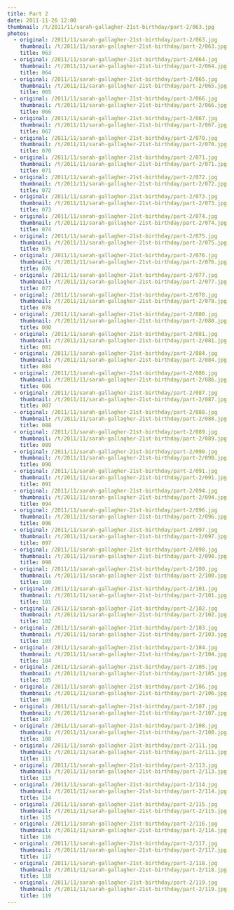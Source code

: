 ```yaml
---
title: Part 2
date: 2011-11-26 12:00
thumbnail: /t/2011/11/sarah-gallagher-21st-birthday/part-2/063.jpg
photos:
  - original: /2011/11/sarah-gallagher-21st-birthday/part-2/063.jpg
    thumbnail: /t/2011/11/sarah-gallagher-21st-birthday/part-2/063.jpg
    title: 063
  - original: /2011/11/sarah-gallagher-21st-birthday/part-2/064.jpg
    thumbnail: /t/2011/11/sarah-gallagher-21st-birthday/part-2/064.jpg
    title: 064
  - original: /2011/11/sarah-gallagher-21st-birthday/part-2/065.jpg
    thumbnail: /t/2011/11/sarah-gallagher-21st-birthday/part-2/065.jpg
    title: 065
  - original: /2011/11/sarah-gallagher-21st-birthday/part-2/066.jpg
    thumbnail: /t/2011/11/sarah-gallagher-21st-birthday/part-2/066.jpg
    title: 066
  - original: /2011/11/sarah-gallagher-21st-birthday/part-2/067.jpg
    thumbnail: /t/2011/11/sarah-gallagher-21st-birthday/part-2/067.jpg
    title: 067
  - original: /2011/11/sarah-gallagher-21st-birthday/part-2/070.jpg
    thumbnail: /t/2011/11/sarah-gallagher-21st-birthday/part-2/070.jpg
    title: 070
  - original: /2011/11/sarah-gallagher-21st-birthday/part-2/071.jpg
    thumbnail: /t/2011/11/sarah-gallagher-21st-birthday/part-2/071.jpg
    title: 071
  - original: /2011/11/sarah-gallagher-21st-birthday/part-2/072.jpg
    thumbnail: /t/2011/11/sarah-gallagher-21st-birthday/part-2/072.jpg
    title: 072
  - original: /2011/11/sarah-gallagher-21st-birthday/part-2/073.jpg
    thumbnail: /t/2011/11/sarah-gallagher-21st-birthday/part-2/073.jpg
    title: 073
  - original: /2011/11/sarah-gallagher-21st-birthday/part-2/074.jpg
    thumbnail: /t/2011/11/sarah-gallagher-21st-birthday/part-2/074.jpg
    title: 074
  - original: /2011/11/sarah-gallagher-21st-birthday/part-2/075.jpg
    thumbnail: /t/2011/11/sarah-gallagher-21st-birthday/part-2/075.jpg
    title: 075
  - original: /2011/11/sarah-gallagher-21st-birthday/part-2/076.jpg
    thumbnail: /t/2011/11/sarah-gallagher-21st-birthday/part-2/076.jpg
    title: 076
  - original: /2011/11/sarah-gallagher-21st-birthday/part-2/077.jpg
    thumbnail: /t/2011/11/sarah-gallagher-21st-birthday/part-2/077.jpg
    title: 077
  - original: /2011/11/sarah-gallagher-21st-birthday/part-2/078.jpg
    thumbnail: /t/2011/11/sarah-gallagher-21st-birthday/part-2/078.jpg
    title: 078
  - original: /2011/11/sarah-gallagher-21st-birthday/part-2/080.jpg
    thumbnail: /t/2011/11/sarah-gallagher-21st-birthday/part-2/080.jpg
    title: 080
  - original: /2011/11/sarah-gallagher-21st-birthday/part-2/081.jpg
    thumbnail: /t/2011/11/sarah-gallagher-21st-birthday/part-2/081.jpg
    title: 081
  - original: /2011/11/sarah-gallagher-21st-birthday/part-2/084.jpg
    thumbnail: /t/2011/11/sarah-gallagher-21st-birthday/part-2/084.jpg
    title: 084
  - original: /2011/11/sarah-gallagher-21st-birthday/part-2/086.jpg
    thumbnail: /t/2011/11/sarah-gallagher-21st-birthday/part-2/086.jpg
    title: 086
  - original: /2011/11/sarah-gallagher-21st-birthday/part-2/087.jpg
    thumbnail: /t/2011/11/sarah-gallagher-21st-birthday/part-2/087.jpg
    title: 087
  - original: /2011/11/sarah-gallagher-21st-birthday/part-2/088.jpg
    thumbnail: /t/2011/11/sarah-gallagher-21st-birthday/part-2/088.jpg
    title: 088
  - original: /2011/11/sarah-gallagher-21st-birthday/part-2/089.jpg
    thumbnail: /t/2011/11/sarah-gallagher-21st-birthday/part-2/089.jpg
    title: 089
  - original: /2011/11/sarah-gallagher-21st-birthday/part-2/090.jpg
    thumbnail: /t/2011/11/sarah-gallagher-21st-birthday/part-2/090.jpg
    title: 090
  - original: /2011/11/sarah-gallagher-21st-birthday/part-2/091.jpg
    thumbnail: /t/2011/11/sarah-gallagher-21st-birthday/part-2/091.jpg
    title: 091
  - original: /2011/11/sarah-gallagher-21st-birthday/part-2/094.jpg
    thumbnail: /t/2011/11/sarah-gallagher-21st-birthday/part-2/094.jpg
    title: 094
  - original: /2011/11/sarah-gallagher-21st-birthday/part-2/096.jpg
    thumbnail: /t/2011/11/sarah-gallagher-21st-birthday/part-2/096.jpg
    title: 096
  - original: /2011/11/sarah-gallagher-21st-birthday/part-2/097.jpg
    thumbnail: /t/2011/11/sarah-gallagher-21st-birthday/part-2/097.jpg
    title: 097
  - original: /2011/11/sarah-gallagher-21st-birthday/part-2/098.jpg
    thumbnail: /t/2011/11/sarah-gallagher-21st-birthday/part-2/098.jpg
    title: 098
  - original: /2011/11/sarah-gallagher-21st-birthday/part-2/100.jpg
    thumbnail: /t/2011/11/sarah-gallagher-21st-birthday/part-2/100.jpg
    title: 100
  - original: /2011/11/sarah-gallagher-21st-birthday/part-2/101.jpg
    thumbnail: /t/2011/11/sarah-gallagher-21st-birthday/part-2/101.jpg
    title: 101
  - original: /2011/11/sarah-gallagher-21st-birthday/part-2/102.jpg
    thumbnail: /t/2011/11/sarah-gallagher-21st-birthday/part-2/102.jpg
    title: 102
  - original: /2011/11/sarah-gallagher-21st-birthday/part-2/103.jpg
    thumbnail: /t/2011/11/sarah-gallagher-21st-birthday/part-2/103.jpg
    title: 103
  - original: /2011/11/sarah-gallagher-21st-birthday/part-2/104.jpg
    thumbnail: /t/2011/11/sarah-gallagher-21st-birthday/part-2/104.jpg
    title: 104
  - original: /2011/11/sarah-gallagher-21st-birthday/part-2/105.jpg
    thumbnail: /t/2011/11/sarah-gallagher-21st-birthday/part-2/105.jpg
    title: 105
  - original: /2011/11/sarah-gallagher-21st-birthday/part-2/106.jpg
    thumbnail: /t/2011/11/sarah-gallagher-21st-birthday/part-2/106.jpg
    title: 106
  - original: /2011/11/sarah-gallagher-21st-birthday/part-2/107.jpg
    thumbnail: /t/2011/11/sarah-gallagher-21st-birthday/part-2/107.jpg
    title: 107
  - original: /2011/11/sarah-gallagher-21st-birthday/part-2/108.jpg
    thumbnail: /t/2011/11/sarah-gallagher-21st-birthday/part-2/108.jpg
    title: 108
  - original: /2011/11/sarah-gallagher-21st-birthday/part-2/111.jpg
    thumbnail: /t/2011/11/sarah-gallagher-21st-birthday/part-2/111.jpg
    title: 111
  - original: /2011/11/sarah-gallagher-21st-birthday/part-2/113.jpg
    thumbnail: /t/2011/11/sarah-gallagher-21st-birthday/part-2/113.jpg
    title: 113
  - original: /2011/11/sarah-gallagher-21st-birthday/part-2/114.jpg
    thumbnail: /t/2011/11/sarah-gallagher-21st-birthday/part-2/114.jpg
    title: 114
  - original: /2011/11/sarah-gallagher-21st-birthday/part-2/115.jpg
    thumbnail: /t/2011/11/sarah-gallagher-21st-birthday/part-2/115.jpg
    title: 115
  - original: /2011/11/sarah-gallagher-21st-birthday/part-2/116.jpg
    thumbnail: /t/2011/11/sarah-gallagher-21st-birthday/part-2/116.jpg
    title: 116
  - original: /2011/11/sarah-gallagher-21st-birthday/part-2/117.jpg
    thumbnail: /t/2011/11/sarah-gallagher-21st-birthday/part-2/117.jpg
    title: 117
  - original: /2011/11/sarah-gallagher-21st-birthday/part-2/118.jpg
    thumbnail: /t/2011/11/sarah-gallagher-21st-birthday/part-2/118.jpg
    title: 118
  - original: /2011/11/sarah-gallagher-21st-birthday/part-2/119.jpg
    thumbnail: /t/2011/11/sarah-gallagher-21st-birthday/part-2/119.jpg
    title: 119
---
```

